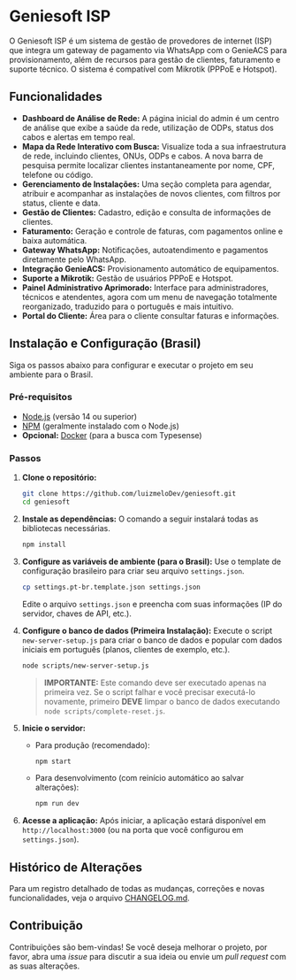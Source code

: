# Geniesoft ISP

O Geniesoft ISP é um sistema de gestão de provedores de internet (ISP) que integra um gateway de pagamento via WhatsApp com o GenieACS para provisionamento, além de recursos para gestão de clientes, faturamento e suporte técnico. O sistema é compatível com Mikrotik (PPPoE e Hotspot).

## Funcionalidades

- **Dashboard de Análise de Rede:** A página inicial do admin é um centro de análise que exibe a saúde da rede, utilização de ODPs, status dos cabos e alertas em tempo real.
- **Mapa da Rede Interativo com Busca:** Visualize toda a sua infraestrutura de rede, incluindo clientes, ONUs, ODPs e cabos. A nova barra de pesquisa permite localizar clientes instantaneamente por nome, CPF, telefone ou código.
- **Gerenciamento de Instalações:** Uma seção completa para agendar, atribuir e acompanhar as instalações de novos clientes, com filtros por status, cliente e data.
- **Gestão de Clientes:** Cadastro, edição e consulta de informações de clientes.
- **Faturamento:** Geração e controle de faturas, com pagamentos online e baixa automática.
- **Gateway WhatsApp:** Notificações, autoatendimento e pagamentos diretamente pelo WhatsApp.
- **Integração GenieACS:** Provisionamento automático de equipamentos.
- **Suporte a Mikrotik:** Gestão de usuários PPPoE e Hotspot.
- **Painel Administrativo Aprimorado:** Interface para administradores, técnicos e atendentes, agora com um menu de navegação totalmente reorganizado, traduzido para o português e mais intuitivo.
- **Portal do Cliente:** Área para o cliente consultar faturas e informações.

## Instalação e Configuração (Brasil)

Siga os passos abaixo para configurar e executar o projeto em seu ambiente para o Brasil.

### Pré-requisitos

- [Node.js](https://nodejs.org/) (versão 14 ou superior)
- [NPM](https://www.npmjs.com/) (geralmente instalado com o Node.js)
- **Opcional:** [Docker](https://www.docker.com/) (para a busca com Typesense)

### Passos

1.  **Clone o repositório:**
    ```bash
    git clone https://github.com/luizmeloDev/geniesoft.git
    cd geniesoft
    ```

2.  **Instale as dependências:**
    O comando a seguir instalará todas as bibliotecas necessárias.
    ```bash
    npm install
    ```

3.  **Configure as variáveis de ambiente (para o Brasil):**
    Use o template de configuração brasileiro para criar seu arquivo `settings.json`.
    ```bash
    cp settings.pt-br.template.json settings.json
    ```
    Edite o arquivo `settings.json` e preencha com suas informações (IP do servidor, chaves de API, etc.).

4.  **Configure o banco de dados (Primeira Instalação):**
    Execute o script `new-server-setup.js` para criar o banco de dados e popular com dados iniciais em português (planos, clientes de exemplo, etc.).
    ```bash
    node scripts/new-server-setup.js
    ```
    > **IMPORTANTE:** Este comando deve ser executado apenas na primeira vez. Se o script falhar e você precisar executá-lo novamente, primeiro **DEVE** limpar o banco de dados executando `node scripts/complete-reset.js`.

5.  **Inicie o servidor:**
    - Para produção (recomendado):
      ```bash
      npm start
      ```
    - Para desenvolvimento (com reinício automático ao salvar alterações):
      ```bash
      npm run dev
      ```

6.  **Acesse a aplicação:**
    Após iniciar, a aplicação estará disponível em `http://localhost:3000` (ou na porta que você configurou em `settings.json`).

## Histórico de Alterações

Para um registro detalhado de todas as mudanças, correções e novas funcionalidades, veja o arquivo [CHANGELOG.md](CHANGELOG.md).

## Contribuição

Contribuições são bem-vindas! Se você deseja melhorar o projeto, por favor, abra uma *issue* para discutir a sua ideia ou envie um *pull request* com as suas alterações.

